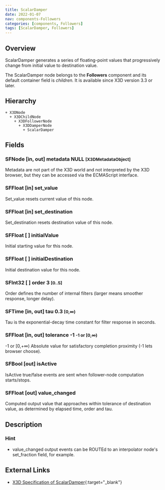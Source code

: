 ```yaml
---
title: ScalarDamper
date: 2022-01-07
nav: components-Followers
categories: [components, Followers]
tags: [ScalarDamper, Followers]
---
```

<style>
.post h3 {
  word-spacing: 0.2em;
}
</style>

## Overview

ScalarDamper generates a series of floating-point values that progressively change from initial value to destination value.

The ScalarDamper node belongs to the **Followers** component and its default container field is *children.* It is available since X3D version 3.3 or later.

## Hierarchy

```
+ X3DNode
  + X3DChildNode
    + X3DFollowerNode
      + X3DDamperNode
        + ScalarDamper
```

## Fields

### SFNode [in, out] **metadata** NULL <small>[X3DMetadataObject]</small>

Metadata are not part of the X3D world and not interpreted by the X3D browser, but they can be accessed via the ECMAScript interface.

### SFFloat [in] **set_value**

Set_value resets current value of this node.

### SFFloat [in] **set_destination**

Set_destination resets destination value of this node.

### SFFloat [ ] **initialValue**

Initial starting value for this node.

### SFFloat [ ] **initialDestination**

Initial destination value for this node.

### SFInt32 [ ] **order** 3 <small>[0..5]</small>

Order defines the number of internal filters (larger means smoother response, longer delay).

### SFTime [in, out] **tau** 0.3 <small>[0,∞)</small>

Tau is the exponential-decay time constant for filter response in seconds.

### SFFloat [in, out] **tolerance** -1 <small>-1 or [0,∞)</small>

-1 or [0,+∞) Absolute value for satisfactory completion proximity (-1 lets browser choose).

### SFBool [out] **isActive**

IsActive true/false events are sent when follower-node computation starts/stops.

### SFFloat [out] **value_changed**

Computed output value that approaches within tolerance of destination value, as determined by elapsed time, order and tau.

## Description

### Hint

- value_changed output events can be ROUTEd to an interpolator node's set_fraction field, for example.

## External Links

- [X3D Specification of ScalarDamper](https://www.web3d.org/documents/specifications/19775-1/V4.0/Part01/components/followers.html#ScalarDamper){:target="_blank"}
